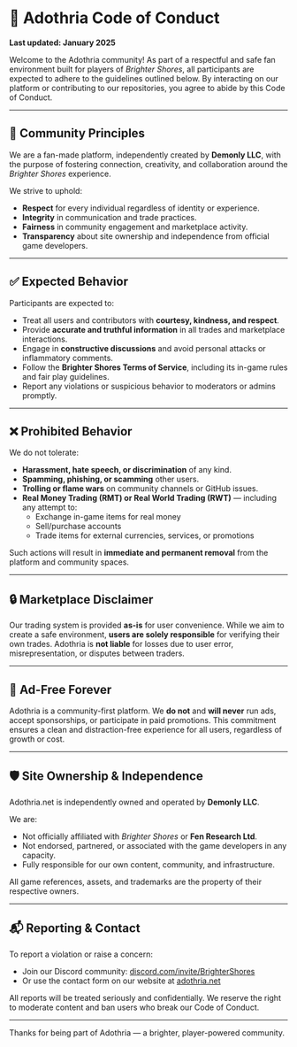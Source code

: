 # 🧭 Adothria Code of Conduct

**Last updated: January 2025**

Welcome to the Adothria community! As part of a respectful and safe fan environment built for players of *Brighter Shores*, all participants are expected to adhere to the guidelines outlined below. By interacting on our platform or contributing to our repositories, you agree to abide by this Code of Conduct.

---

## 👥 Community Principles

We are a fan-made platform, independently created by **Demonly LLC**, with the purpose of fostering connection, creativity, and collaboration around the *Brighter Shores* experience.

We strive to uphold:
- **Respect** for every individual regardless of identity or experience.
- **Integrity** in communication and trade practices.
- **Fairness** in community engagement and marketplace activity.
- **Transparency** about site ownership and independence from official game developers.

---

## ✅ Expected Behavior

Participants are expected to:

- Treat all users and contributors with **courtesy, kindness, and respect**.
- Provide **accurate and truthful information** in all trades and marketplace interactions.
- Engage in **constructive discussions** and avoid personal attacks or inflammatory comments.
- Follow the **Brighter Shores Terms of Service**, including its in-game rules and fair play guidelines.
- Report any violations or suspicious behavior to moderators or admins promptly.

---

## ❌ Prohibited Behavior

We do not tolerate:

- **Harassment, hate speech, or discrimination** of any kind.
- **Spamming, phishing, or scamming** other users.
- **Trolling or flame wars** on community channels or GitHub issues.
- **Real Money Trading (RMT) or Real World Trading (RWT)** — including any attempt to:
  - Exchange in-game items for real money
  - Sell/purchase accounts
  - Trade items for external currencies, services, or promotions

Such actions will result in **immediate and permanent removal** from the platform and community spaces.

---

## 🔒 Marketplace Disclaimer

Our trading system is provided **as-is** for user convenience. While we aim to create a safe environment, **users are solely responsible** for verifying their own trades. Adothria is **not liable** for losses due to user error, misrepresentation, or disputes between traders.

---

## 📢 Ad-Free Forever

Adothria is a community-first platform. We **do not** and **will never** run ads, accept sponsorships, or participate in paid promotions. This commitment ensures a clean and distraction-free experience for all users, regardless of growth or cost.

---

## 🛡 Site Ownership & Independence

Adothria.net is independently owned and operated by **Demonly LLC**.

We are:
- Not officially affiliated with *Brighter Shores* or **Fen Research Ltd**.
- Not endorsed, partnered, or associated with the game developers in any capacity.
- Fully responsible for our own content, community, and infrastructure.

All game references, assets, and trademarks are the property of their respective owners.

---

## 📬 Reporting & Contact

To report a violation or raise a concern:

- Join our Discord community: [discord.com/invite/BrighterShores](http://discord.com/invite/BrighterShores)
- Or use the contact form on our website at [adothria.net](https://www.adothria.net)

All reports will be treated seriously and confidentially. We reserve the right to moderate content and ban users who break our Code of Conduct.

---

Thanks for being part of Adothria — a brighter, player-powered community.
